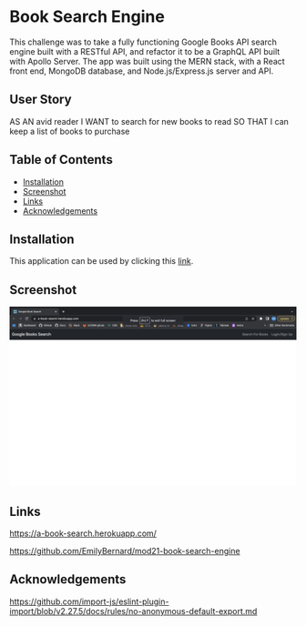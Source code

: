 # Book Search Engine 
This challenge was to take a fully functioning Google Books API search engine built with a RESTful API, and refactor it to be a GraphQL API built with Apollo Server. The app was built using the MERN stack, with a React front end, MongoDB database, and Node.js/Express.js server and API.

## User Story
AS AN avid reader
I WANT to search for new books to read
SO THAT I can keep a list of books to purchase

## Table of Contents

- [Installation](#installation)
- [Screenshot](#screenshot)
- [Links](#links)
- [Acknowledgements](#acknowledgements)



## Installation
This application can be used by clicking this [link](https://a-book-search.herokuapp.com/).
<br>

## Screenshot
<img src="bookSerchEngineShot.png" alt="Website Screenshot">

## Links
https://a-book-search.herokuapp.com/
<br>

https://github.com/EmilyBernard/mod21-book-search-engine
<br>


## Acknowledgements
https://github.com/import-js/eslint-plugin-import/blob/v2.27.5/docs/rules/no-anonymous-default-export.md